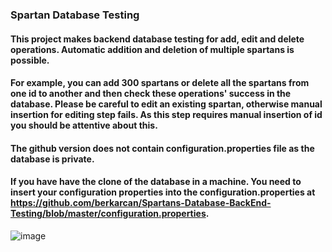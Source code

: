 ### Spartan Database Testing
#### This project makes backend database testing for add, edit and delete operations. Automatic addition and deletion of multiple spartans is possible. 

#### For example, you can add 300 spartans or delete all the spartans from one id to another and then check these operations' success in the database. Please be careful to edit an existing spartan, otherwise manual insertion for editing step fails. As this step requires manual insertion of id you should be attentive about this.

#### The github version does not contain configuration.properties file as the database is private. 
#### If you have have the clone of the database in a machine. You need to insert your configuration properties into the configuration.properties at https://github.com/berkarcan/Spartans-Database-BackEnd-Testing/blob/master/configuration.properties.


![image](https://user-images.githubusercontent.com/61150565/156927928-da62ca36-d980-4769-b7c8-3ab8f16629af.png)

